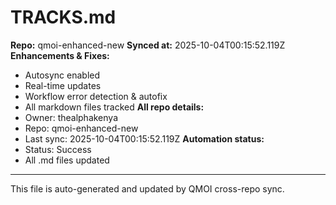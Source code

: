 # TRACKS.md

**Repo:** qmoi-enhanced-new
**Synced at:** 2025-10-04T00:15:52.119Z
**Enhancements & Fixes:**
- Autosync enabled
- Real-time updates
- Workflow error detection & autofix
- All markdown files tracked
**All repo details:**
- Owner: thealphakenya
- Repo: qmoi-enhanced-new
- Last sync: 2025-10-04T00:15:52.119Z
**Automation status:**
- Status: Success
- All .md files updated
---
This file is auto-generated and updated by QMOI cross-repo sync.
